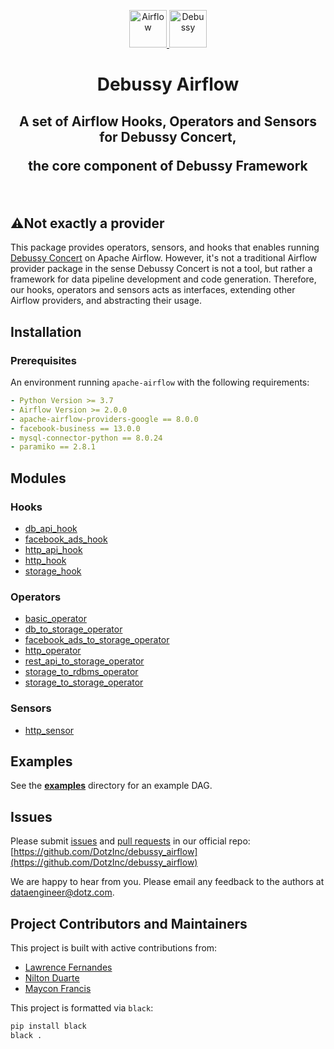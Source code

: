 <p align="center">
  <a href="https://www.airflow.apache.org">
    <img alt="Airflow" src="https://cwiki.apache.org/confluence/download/attachments/145723561/airflow_transparent.png?api=v2" width="60" />
    <img alt="Debussy" src="https://github.com/DotzInc/debussy_concert/raw/master/docs/images/debussy_logo.png" width="60" />
  </a>
</p>
<h1 align="center">
  Debussy Airflow
</h1>
  <h2 align="center">
  A set of Airflow Hooks, Operators and Sensors for Debussy Concert,
  <p>the core component of Debussy Framework
</h3>
<br/>

## ⚠️Not exactly a provider

This package provides operators, sensors, and hooks that enables running [Debussy Concert](https://github.com/DotzInc/debussy_concert) on Apache Airflow. However, it's not a traditional Airflow provider package in the sense Debussy Concert is not a tool, but rather a framework for data pipeline development and code generation. Therefore, our hooks, operators and sensors acts as interfaces, extending other Airflow providers, and abstracting their usage.

## Installation
### Prerequisites

An environment running `apache-airflow` with the following requirements:

```yaml
- Python Version >= 3.7
- Airflow Version >= 2.0.0
- apache-airflow-providers-google == 8.0.0
- facebook-business == 13.0.0
- mysql-connector-python == 8.0.24
- paramiko == 2.8.1
```

## Modules

### Hooks
- [db_api_hook](https://github.com/DotzInc/debussy_airflow/blob/main/debussy_airflow/hooks/db_api_hook.py)
- [facebook_ads_hook](https://github.com/DotzInc/debussy_airflow/blob/main/debussy_airflow/hooks/facebook_ads_hook.py)
- [http_api_hook](https://github.com/DotzInc/debussy_airflow/blob/main/debussy_airflow/hooks/http_api_hook.py)
- [http_hook](https://github.com/DotzInc/debussy_airflow/blob/main/debussy_airflow/hooks/http_hook.py)
- [storage_hook](https://github.com/DotzInc/debussy_airflow/blob/main/debussy_airflow/hooks/storage_hook.py)

### Operators
- [basic_operator](https://github.com/DotzInc/debussy_airflow/blob/main/debussy_airflow/operators/basic_operator.py)
- [db_to_storage_operator](https://github.com/DotzInc/debussy_airflow/blob/main/debussy_airflow/operators/db_to_storage_operator.py)
- [facebook_ads_to_storage_operator](https://github.com/DotzInc/debussy_airflow/blob/main/debussy_airflow/operators/facebook_ads_to_storage_operator.py)
- [http_operator](https://github.com/DotzInc/debussy_airflow/blob/main/debussy_airflow/operators/http_operator.py)
- [rest_api_to_storage_operator](https://github.com/DotzInc/debussy_airflow/blob/main/debussy_airflow/operators/rest_api_to_storage_operator.py)
- [storage_to_rdbms_operator](https://github.com/DotzInc/debussy_airflow/blob/main/debussy_airflow/operators/storage_to_rdbms_operator.py)
- [storage_to_storage_operator](https://github.com/DotzInc/debussy_airflow/blob/main/debussy_airflow/operators/storage_to_storage_operator.py)

### Sensors
- [http_sensor](https://github.com/DotzInc/debussy_airflow/blob/main/debussy_airflow/sensors/http_sensor.py)

## Examples

See the [**examples**](https://github.com/DotzInc/debussy_airflow/tree/main/tests/example_dags) directory for an example DAG.

## Issues

Please submit [issues](https://github.com/DotzInc/debussy_airflow/issues) and [pull requests](https://github.com/DotzInc/debussy_airflow/pulls) in our official repo:
[https://github.com/DotzInc/debussy_airflow](https://github.com/DotzInc/debussy_airflow)

We are happy to hear from you. Please email any feedback to the authors at [dataengineer@dotz.com](mailto:dataengineer@dotz.com).

## Project Contributors and Maintainers

This project is built with active contributions from:

- [Lawrence Fernandes](https://github.com/lawrencestfs)
- [Nilton Duarte](https://github.com/NiltonDuarte)
- [Maycon Francis](https://github.com/mayconcad)

This project is formatted via `black`:

```bash
pip install black
black .
```
